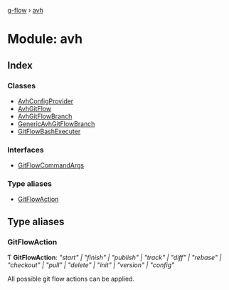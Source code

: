 [g-flow](../README.md) › [avh](avh.md)

# Module: avh

## Index

### Classes

* [AvhConfigProvider](../classes/avh.avhconfigprovider.md)
* [AvhGitFlow](../classes/avh.avhgitflow.md)
* [AvhGitFlowBranch](../classes/avh.avhgitflowbranch.md)
* [GenericAvhGitFlowBranch](../classes/avh.genericavhgitflowbranch.md)
* [GitFlowBashExecuter](../classes/avh.gitflowbashexecuter.md)

### Interfaces

* [GitFlowCommandArgs](../interfaces/avh.gitflowcommandargs.md)

### Type aliases

* [GitFlowAction](avh.md#gitflowaction)

## Type aliases

###  GitFlowAction

Ƭ **GitFlowAction**: *"start" | "finish" | "publish" | "track" | "diff" | "rebase" | "checkout" | "pull" | "delete" | "init" | "version" | "config"*

All possible git flow actions can be applied.
